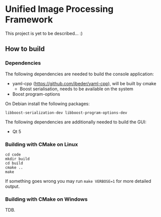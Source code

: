 Unified Image Processing Framework
==================================

This project is yet to be described... :)

How to build
------------

### Dependencies

The following dependencies are needed to build the console application:

- yaml-cpp (https://github.com/jbeder/yaml-cpp), will be built by cmake
  - Boost serialisation, needs to be available on the system
- Boost program-options

On Debian install the following packages:

	libboost-serialization-dev libboost-program-options-dev


The following dependencies are additionally needed to build the GUI:

- Qt 5

### Building with CMake on Linux

```
cd code
mkdir build
cd build
cmake ..
make
```

If something goes wrong you may run `make VERBOSE=1` for more detailed output.

### Building with CMake on Windows

TDB.

